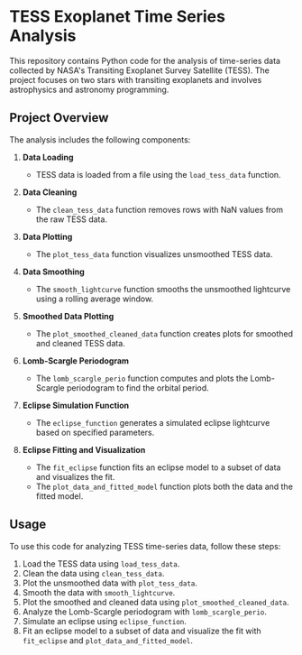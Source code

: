 # TESS Exoplanet Time Series Analysis

This repository contains Python code for the analysis of time-series data collected by NASA's Transiting Exoplanet Survey Satellite (TESS). The project focuses on two stars with transiting exoplanets and involves astrophysics and astronomy programming.

## Project Overview

The analysis includes the following components:

1. **Data Loading**
   - TESS data is loaded from a file using the `load_tess_data` function.

2. **Data Cleaning**
   - The `clean_tess_data` function removes rows with NaN values from the raw TESS data.

3. **Data Plotting**
   - The `plot_tess_data` function visualizes unsmoothed TESS data.

4. **Data Smoothing**
   - The `smooth_lightcurve` function smooths the unsmoothed lightcurve using a rolling average window.

5. **Smoothed Data Plotting**
   - The `plot_smoothed_cleaned_data` function creates plots for smoothed and cleaned TESS data.

6. **Lomb-Scargle Periodogram**
   - The `lomb_scargle_perio` function computes and plots the Lomb-Scargle periodogram to find the orbital period.

7. **Eclipse Simulation Function**
   - The `eclipse_function` generates a simulated eclipse lightcurve based on specified parameters.

8. **Eclipse Fitting and Visualization**
   - The `fit_eclipse` function fits an eclipse model to a subset of data and visualizes the fit.
   - The `plot_data_and_fitted_model` function plots both the data and the fitted model.

## Usage

To use this code for analyzing TESS time-series data, follow these steps:

1. Load the TESS data using `load_tess_data`.
2. Clean the data using `clean_tess_data`.
3. Plot the unsmoothed data with `plot_tess_data`.
4. Smooth the data with `smooth_lightcurve`.
5. Plot the smoothed and cleaned data using `plot_smoothed_cleaned_data`.
6. Analyze the Lomb-Scargle periodogram with `lomb_scargle_perio`.
7. Simulate an eclipse using `eclipse_function`.
8. Fit an eclipse model to a subset of data and visualize the fit with `fit_eclipse` and `plot_data_and_fitted_model`.


